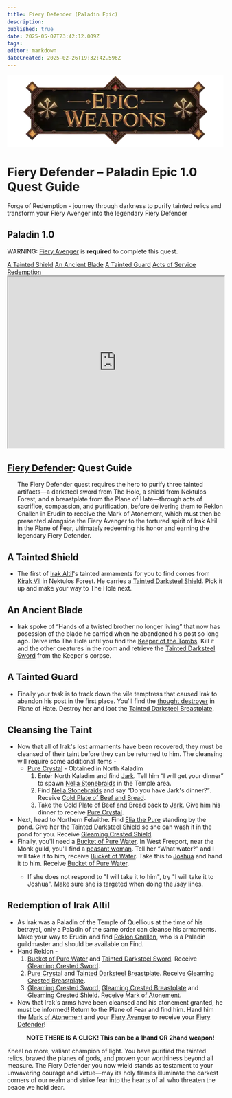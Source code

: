 ```yaml
---
title: Fiery Defender (Paladin Epic)
description: 
published: true
date: 2025-05-07T23:42:12.009Z
tags: 
editor: markdown
dateCreated: 2025-02-26T19:32:42.596Z
---
```


<!-- ───────────── Paladin Epic 1.0 – Fiery Defender ───────────── -->
<div class="page-container">

  <!-- Header ------------------------------------------------------- -->
  <div class="hero-card">
    <img src="/epicweapons.webp" alt="Epic Paladin Weapons Banner" class="hero-img">
    <h1 class="hero-title">Fiery Defender – Paladin Epic&nbsp;1.0 Quest Guide</h1>
    <p class="hero-sub">Forge of Redemption - journey through darkness to purify tainted relics and transform your Fiery Avenger into the legendary Fiery Defender</p>
  </div>

  <!-- Original top-level heading kept intact ----------------------- -->
  <h2 id="top" class="quest-card">Paladin 1.0</h2>
  <div class="epic-warning">
    <p>WARNING: <a href="https://eqdb.net/item/detail/11050">Fiery Avenger</a> is <b>required</b> to complete this quest.</p>
  </div>

  <!-- Quick-Nav ---------------------------------------------------- -->
  <nav class="toc-nav">
    <a href="#shield">A Tainted Shield</a>
    <a href="#sword">An Ancient Blade</a>
    <a href="#bp">A Tainted Guard</a>
    <a href="#legwork">Acts of Service</a>
    <a href="#final">Redemption</a>
  </nav>

  <!-- Item Preview ------------------------------------------------- -->
  <iframe src="https://eqdb.net/item/detail/11050" width="100%" height="400"></iframe>

  <!-- Intro -------------------------------------------------------- -->
  <div class="quest-card" id="intro">
<h2><a href="https://eqdb.net/item/detail/11050">Fiery Defender</a>: Quest Guide</h2>
    <ul>
      The Fiery Defender quest requires the hero to purify three tainted artifacts—a darksteel sword from The Hole, a shield from Nektulos Forest, and a breastplate from the Plane of Hate—through acts of sacrifice, compassion, and purification, before delivering them to Reklon Gnallen in Erudin to receive the Mark of Atonement, which must then be presented alongside the Fiery Avenger to the tortured spirit of Irak Altil in the Plane of Fear, ultimately redeeming his honor and earning the legendary Fiery Defender.
    </ul>
  </div>

  <!-- ────────── A Tainted Shield ────────── -->
  <div class="quest-card" id="shield">
<h2>A Tainted Shield</h2>
<ul>
  <li>The first of <a href="https://eqdb.net/npc/detail/72078">Irak Altil</a>'s tainted armaments for you to find comes from <a href="https://eqdb.net/npc/detail/25301">Kirak Vil</a> in Nektulos Forest. He carries a <a href="https://eqdb.net/item/detail/29002">Tainted Darksteel Shield</a>. Pick it up and make your way to The Hole next.</li>
</ul>
  </div>

  <!-- ────────── An Ancient Blade ────────── -->
  <div class="quest-card" id="sword">
<h2>An Ancient Blade</h2>
<ul>
  <li>Irak spoke of <q>Hands of a twisted brother no longer living</q> that now has posession of the blade he carried when he abandoned his post so long ago. Delve into The Hole until you find the <a href="https://eqdb.net/npc/detail/39116">Keeper of the Tombs</a>. Kill it and the other creatures in the room and retrieve the <a href="https://eqdb.net/item/detail/29000">Tainted Darksteel Sword</a> from the Keeper's corpse.</li>
    </ul>
  </div>

  <!-- ────────── A Tainted Guard ────────── -->
  <div class="quest-card final" id="bp">
<h2>A Tainted Guard</h2>
<ul>
  <li>Finally your task is to track down the vile temptress that caused Irak to abandon his post in the first place. You'll find the <a href="https://eqdb.net/npc/detail/186150">thought destroyer</a> in Plane of Hate. Destroy her and loot the <a href="https://eqdb.net/item/detail/29001">Tainted Darksteel Breastplate</a>.</li>
</ul>
  </div>
  
  <!-- ────────── Cleansing the Taint ────────── -->
  <div class="quest-card final" id="legwork">
<h2>Cleansing the Taint</h2>
<ul>
  <li>Now that all of Irak's lost armaments have been recovered, they must be cleansed of their taint before they can be returned to him. The cleansing will require some additional items - 
  <ul>
    <li><a href="https://eqdb.net/item/detail/29006">Pure Crystal</a> - Obtained in North Kaladim
      <ol>
        <li>Enter North Kaladim and find <a href="https://eqdb.net/npc/detail/67056">Jark</a>. Tell him <q>I will get your dinner</q> to spawn <a href="https://eqdb.net/npc/detail/67090">Nella Stonebraids</a> in the Temple area.
        <li>Find <a href="https://eqdb.net/npc/detail/67090">Nella Stonebraids</a> and say <q>Do you have Jark's dinner?</q>. Receive <a href="https://eqdb.net/item/detail/29007">Cold Plate of Beef and Bread</a>.</li>
        <li>Take the Cold Plate of Beef and Bread back to <a href="https://eqdb.net/npc/detail/67056">Jark</a>. Give him his dinner to receive <a href="https://eqdb.net/item/detail/29006">Pure Crystal</a>.</li>
      </ol>
    </ul>
      <li>Next, head to Northern Felwithe. Find <a href="https://eqdb.net/npc/detail/61013">Elia the Pure</a> standing by the pond. Give her the <a href="https://eqdb.net/item/detail/29002">Tainted Darksteel Shield</a> so she can wash it in the pond for you. Receive <a href="https://eqdb.net/item/detail/29005">Gleaming Crested Shield</a>.</li>
    <li>Finally, you'll need a <a href="https://eqdb.net/item/detail/29009">Bucket of Pure Water</a>. In West Freeport, near the Monk guild, you'll find a <a href="https://eqdb.net/npc/detail/9122">peasant woman</a>. Tell her <q>What water?</q> and <quote>I will take it to him</quote>, receive <a href="https://eqdb.net/item/detail/29008">Bucket of Water</a>. Take this to <a href="https://eqdb.net/npc/detail/9121">Joshua</a> and hand it to him. Receive <a href="https://eqdb.net/item/detail/29009">Bucket of Pure Water</a>.</li>
      <ul>
        <li>If she does not respond to "I will take it to him", try "I will take it to Joshua". Make sure she is targeted when doing the /say lines.</li>
      </ul>
    </ul> 
  </div>
  
  <!-- ────────── Redemption ────────── -->
  <div class="quest-card final" id="final">
<h2>Redemption of Irak Altil</h2>
<ul>
  <li>As Irak was a Paladin of the Temple of Quellious at the time of his betrayal, only a Paladin of the same order can cleanse his armaments. Make your way to Erudin and find <a href="https://eqdb.net/npc/detail/24044">Reklon Gnallen</a>, who is a Paladin guildmaster and should be available on Find.</li>
  <li>Hand Reklon - 
    <ol>
      <li><a href="https://eqdb.net/item/detail/29009">Bucket of Pure Water</a> and <a href="https://eqdb.net/item/detail/29000">Tainted Darksteel Sword</a>. Receive <a href="https://eqdb.net/item/detail/29003">Gleaming Crested Sword</a>.</li>
      <li><a href="https://eqdb.net/item/detail/29006">Pure Crystal</a> and <a href="https://eqdb.net/item/detail/29001">Tainted Darksteel Breastplate</a>. Receive <a href="https://eqdb.net/item/detail/29004">Gleaming Crested Breastplate</a>.</li>
      <li><a href="https://eqdb.net/item/detail/29003">Gleaming Crested Sword</a>, <a href="https://eqdb.net/item/detail/29004">Gleaming Crested Breastplate</a> and <a href="https://eqdb.net/item/detail/29005">Gleaming Crested Shield</a>. Receive <a href="https://eqdb.net/item/detail/29010">Mark of Atonement</a>.</li>
    </ol>
    <li>Now that Irak's arms have been cleansed and his atonement granted, he must be informed! Return to the Plane of Fear and find him. Hand him the <a href="https://eqdb.net/item/detail/29010">Mark of Atonement</a> and your <a href="https://eqdb.net/item/detail/11050">Fiery Avenger</a> to receive your <a href="https://eqdb.net/item/detail/11050">Fiery Defender</a>!
      <p><b><center>NOTE THERE IS A CLICK! This can be a 1hand OR 2hand weapon!</center></b></p>
    </ul>        
  </div>
  <p class="reward">Kneel no more, valiant champion of light. You have purified the tainted relics, braved the planes of gods, and proven your worthiness beyond all measure. The Fiery Defender you now wield stands as testament to your unwavering courage and virtue—may its holy flames illuminate the darkest corners of our realm and strike fear into the hearts of all who threaten the peace we hold dear.</p>
</div>
